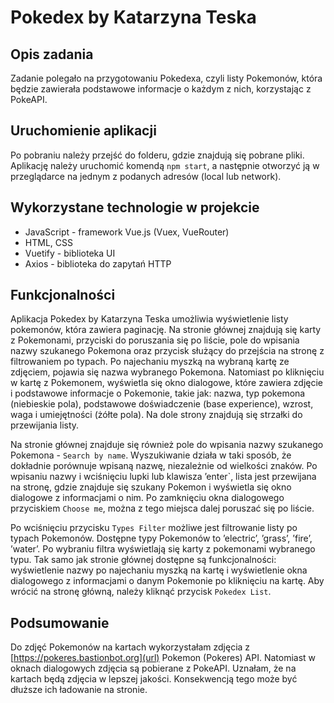 # Pokedex by Katarzyna Teska

## Opis zadania

Zadanie polegało na przygotowaniu Pokedexa, czyli listy Pokemonów, która 
będzie zawierała podstawowe informacje o każdym z nich, korzystając z PokeAPI.

## Uruchomienie aplikacji

Po pobraniu należy przejść do folderu, gdzie znajdują się pobrane pliki. Aplikację należy uruchomić komendą ```npm start```, a następnie otworzyć ją w przeglądarce na jednym z podanych adresów (local lub network).

## Wykorzystane technologie w projekcie

*  JavaScript - framework Vue.js (Vuex, VueRouter)
*  HTML, CSS
*  Vuetify - biblioteka UI
*  Axios - biblioteka do zapytań HTTP


## Funkcjonalności

Aplikacja Pokedex by Katarzyna Teska umożliwia wyświetlenie listy pokemonów, 
która zawiera paginację. Na stronie głównej znajdują się karty z Pokemonami, 
przyciski do poruszania się po liście, pole do wpisania nazwy szukanego 
Pokemona oraz przycisk służący do przejścia na stronę z filtrowaniem po typach.
Po najechaniu myszką na wybraną kartę ze zdjęciem, pojawia się nazwa 
wybranego Pokemona. Natomiast po kliknięciu w kartę z Pokemonem, wyświetla się 
okno dialogowe, które zawiera zdjęcie i podstawowe informacje o Pokemonie, 
takie jak: nazwa, typ pokemona (niebieskie pola), podstawowe doświadczenie (base experience), 
wzrost, waga i umiejętności (żółte pola). Na dole strony znajdują się strzałki do 
przewijania listy.

Na stronie głównej znajduje się również pole do wpisania nazwy szukanego 
Pokemona - ```Search by name```. Wyszukiwanie działa w taki sposób, że dokładnie porównuje 
wpisaną nazwę, niezależnie od wielkości znaków. Po wpisaniu nazwy i wciśnięciu lupki lub 
klawisza ’enter`, lista jest przewijana na stronę, gdzie znajduje się 
szukany Pokemon i wyświetla się okno dialogowe z informacjami o nim.
Po zamknięciu okna dialogowego przyciskiem ```Choose me```, można z tego miejsca dalej poruszać 
się po liście. 


Po wciśnięciu przycisku ```Types Filter``` możliwe jest filtrowanie listy po 
typach Pokemonów. Dostępne typy Pokemonów to ’electric’, ’grass’, ’fire’, 
’water’. Po wybraniu filtra wyświetlają się karty z pokemonami wybranego typu. 
Tak samo jak stronie głównej dostępne są funkcjonalności: wyświetlenie nazwy 
po najechaniu myszką na kartę i wyświetlenie okna dialogowego z informacjami
o danym Pokemonie po kliknięciu na kartę. Aby wrócić na stronę główną, należy 
kliknąć przycisk ```Pokedex List```.

## Podsumowanie
Do zdjęć Pokemonów na kartach wykorzystałam zdjęcia 
z [https://pokeres.bastionbot.org](url) Pokemon (Pokeres) API. Natomiast w oknach 
dialogowych zdjęcia są pobierane z PokeAPI. Uznałam, że na kartach będą zdjęcia
w lepszej jakości. Konsekwencją tego może być dłuższe ich ładowanie na stronie.



